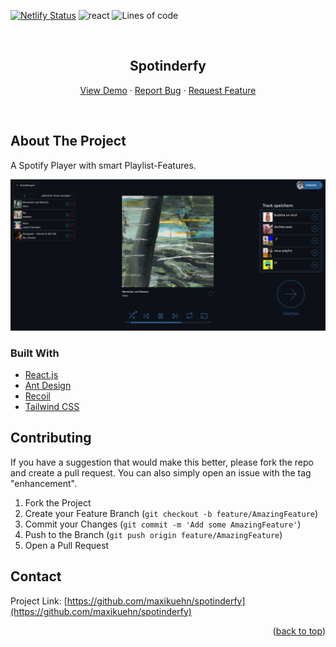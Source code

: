 [![Netlify Status](https://api.netlify.com/api/v1/badges/2af211c4-3e94-4376-b8e3-a7b2feee9ae0/deploy-status)](https://app.netlify.com/sites/spotinderfy/deploys)
![react](https://img.shields.io/badge/React.js-18.1.0-blue)
![Lines of code](https://img.shields.io/tokei/lines/github/maxikuehn/spotinderfy)

<div id="top"></div>

<!-- PROJECT LOGO -->
<br />
<div align="center">
  <!-- <a href="https://github.com/maxikuehn/spotinderfy">
    <img src="images/logo.png" alt="Logo" width="80" height="80">
  </a> -->

<h2 align="center">Spotinderfy</h3>

  <p align="center">
    <a href="https://www.spot.maxikuehn.de/">View Demo</a>
    ·
    <a href="https://github.com/maxikuehn/spotinderfy/issues">Report Bug</a>
    ·
    <a href="https://github.com/maxikuehn/spotinderfy/issues">Request Feature</a>
  </p>
  <br />
</div>

## About The Project

A Spotify Player with smart Playlist-Features.

![](src/assets/images/player.png)

### Built With

- [React.js](https://reactjs.org/)
- [Ant Design](https://ant.design/)
- [Recoil](https://recoiljs.org/)
- [Tailwind CSS](https://tailwindcss.com/)

## Contributing

If you have a suggestion that would make this better, please fork the repo and create a pull request. You can also simply open an issue with the tag "enhancement".

1. Fork the Project
2. Create your Feature Branch (`git checkout -b feature/AmazingFeature`)
3. Commit your Changes (`git commit -m 'Add some AmazingFeature'`)
4. Push to the Branch (`git push origin feature/AmazingFeature`)
5. Open a Pull Request

## Contact

Project Link: [https://github.com/maxikuehn/spotinderfy](https://github.com/maxikuehn/spotinderfy)

<p align="right">(<a href="#top">back to top</a>)</p>

